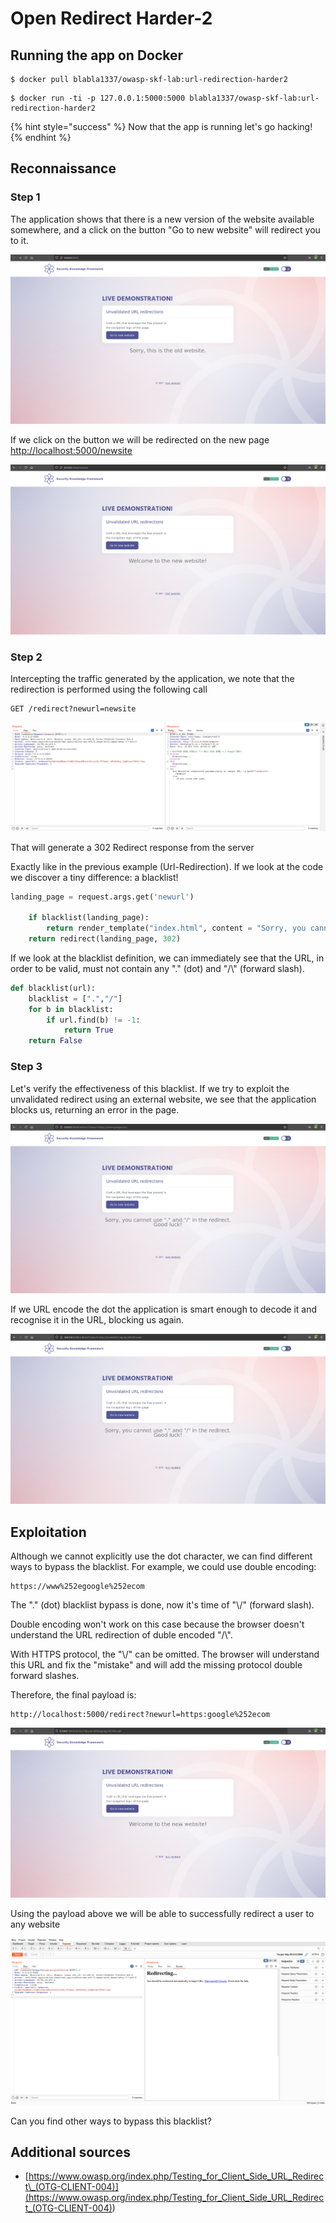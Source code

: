 # Open Redirect Harder-2

## Running the app on Docker

```
$ docker pull blabla1337/owasp-skf-lab:url-redirection-harder2
```

```
$ docker run -ti -p 127.0.0.1:5000:5000 blabla1337/owasp-skf-lab:url-redirection-harder2
```

{% hint style="success" %}
Now that the app is running let's go hacking!
{% endhint %}

## Reconnaissance

### Step 1

The application shows that there is a new version of the website available somewhere, and a click on the button "Go to new website" will redirect you to it.

![](../../.gitbook/assets/python/Url-Redirection/1.png)

If we click on the button we will be redirected on the new page [http://localhost:5000/newsite](http://localhost:5000/newsite)

![](../../.gitbook/assets/python/Url-Redirection/2.png)

### Step 2

Intercepting the traffic generated by the application, we note that the redirection is performed using the following call

```
GET /redirect?newurl=newsite
```

![](../../.gitbook/assets/python/Url-Redirection/3.png)

That will generate a 302 Redirect response from the server

Exactly like in the previous example (Url-Redirection). If we look at the code we discover a tiny difference: a blacklist!

```python
landing_page = request.args.get('newurl')

    if blacklist(landing_page):
        return render_template("index.html", content = "Sorry, you cannot use \".\" and \"/\" in the redirect. Good luck!")
    return redirect(landing_page, 302)
```

If we look at the blacklist definition, we can immediately see that the URL, in order to be valid, must not contain any "." (dot) and "/\\" (forward slash).

```python
def blacklist(url):
    blacklist = [".","/"]
    for b in blacklist:
        if url.find(b) != -1:
            return True
    return False
```

### Step 3

Let's verify the effectiveness of this blacklist. If we try to exploit the unvalidated redirect using an external website, we see that the application blocks us, returning an error in the page.

![](../../.gitbook/assets/python/Url-Redirection-Harder-2/1.png)

If we URL encode the dot the application is smart enough to decode it and recognise it in the URL, blocking us again.

![](../../.gitbook/assets/python/Url-Redirection-Harder-2/2.png)

## Exploitation

Although we cannot explicitly use the dot character, we can find different ways to bypass the blacklist. For example, we could use double encoding:

```
https://www%252egoogle%252ecom
```

The "." (dot) blacklist bypass is done, now it's time of "\\/" (forward slash).

Double encoding won't work on this case because the browser doesn't understand the URL redirection of duble encoded "/\\".

With HTTPS protocol, the "\\/" can be omitted. The browser will understand this URL and fix the "mistake" and will add the missing protocol double forward slashes.

Therefore, the final payload is:

```
http://localhost:5000/redirect?newurl=https:google%252ecom
```

![](../../.gitbook/assets/python/Url-Redirection-Harder-2/3.png)

Using the payload above we will be able to successfully redirect a user to any website

![](../../.gitbook/assets/python/Url-Redirection-Harder-2/4.png)

Can you find other ways to bypass this blacklist?

## Additional sources

- [https://www.owasp.org/index.php/Testing_for_Client_Side_URL_Redirect\_(OTG-CLIENT-004)](<https://www.owasp.org/index.php/Testing_for_Client_Side_URL_Redirect_(OTG-CLIENT-004)>)
